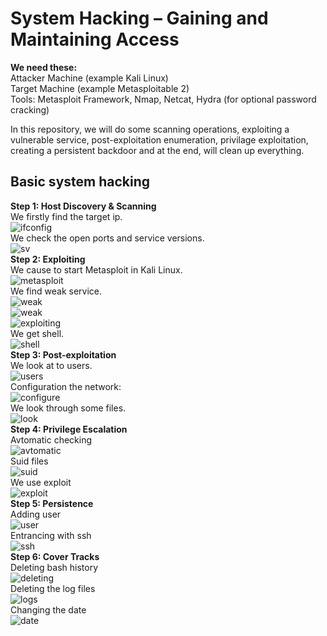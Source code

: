 # System Hacking – Gaining and Maintaining Access 

**We need these:**  
Attacker Machine (example Kali Linux)  
Target Machine (example Metasploitable 2)  
Tools: Metasploit Framework, Nmap, Netcat, Hydra (for optional password cracking)  

In this repository, we will do some scanning operations, exploiting a vulnerable service, post-exploitation enumeration, privilage exploitation, creating a persistent backdoor and at the end, will clean up everything.  

## Basic system hacking  

**Step 1: Host Discovery & Scanning**  
We firstly find the target ip.  
![ifconfig](images/configuration.png)  
We check the open ports and service versions.  
![sv](images/sv-scan.png)  
**Step 2: Exploiting**  
We cause to start Metasploit in Kali Linux.  
![metasploit](images/metasploit.png)  
We find weak service.  
![weak](images/vsftpd.png)  
![weak](images/options.png)  
![exploiting](images/exploit.png)  
We get shell.  
![shell](images/shell.png)  
**Step 3: Post-exploitation**  
We look at to users.  
![users](images/users.png)  
Configuration the network:  
![configure](images/configuration.png)  
We look through some files.  
![look](images/find.png)  
**Step 4: Privilege Escalation**  
Avtomatic checking  
![avtomatic](images/avtomatik_yoxlama.png)  
Suid files  
![suid](images/suid-files.png)  
We use exploit  
![exploit](images/dirty_cow.png)  
**Step 5: Persistence**  
Adding user  
![user](images/new-user.png)  
Entrancing with ssh  
![ssh](images/ssh.png)  
**Step 6: Cover Tracks**  
Deleting bash history  
![deleting](images/deleting.png)  
Deleting the log files  
![logs](images/deleting_logs.png)  
Changing the date  
![date](images/date.png)  


